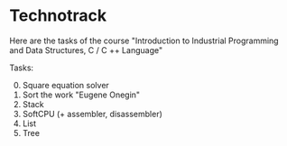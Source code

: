# Technotrack
Here are the tasks of the course "Introduction to Industrial Programming and Data Structures, C / C ++ Language"

Tasks:

0) Square equation solver
1) Sort the work "Eugene Onegin"
2) Stack
3) SoftCPU (+ assembler, disassembler)
4) List
5) Tree
